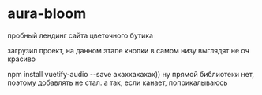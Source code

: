 # aura-bloom

пробный лендинг сайта цветочного бутика

загрузил проект, на данном этапе кнопки в самом низу выглядят не оч красиво

npm install vuetify-audio --save ахаххахахах)) ну прямой библиотеки нет, поэтому добавлять не стал. а так, если канает, поприкалываюсь
